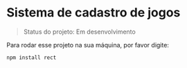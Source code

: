 <h1>Sistema de cadastro de jogos</h1>

> Status do projeto: Em desenvolvimento

Para rodar esse projeto na sua máquina, por favor digite:

```
npm install rect
```
